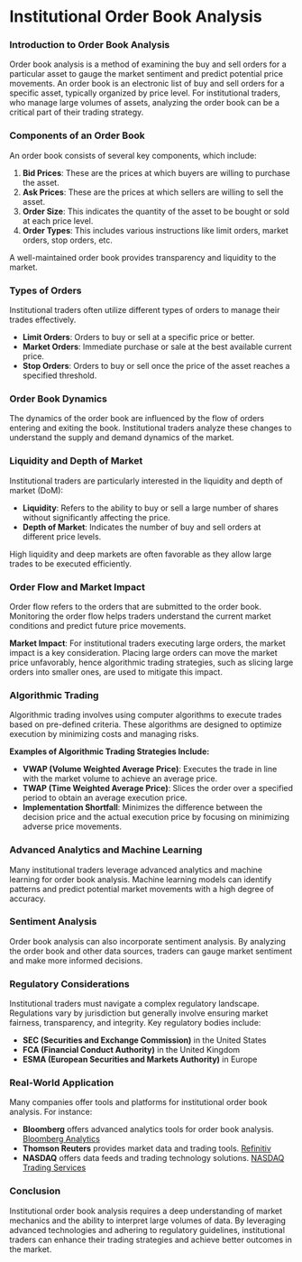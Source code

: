 # Institutional Order Book Analysis

### Introduction to Order Book Analysis
Order book analysis is a method of examining the buy and sell orders for a particular asset to gauge the market sentiment and predict potential price movements. An order book is an electronic list of buy and sell orders for a specific asset, typically organized by price level. For institutional traders, who manage large volumes of assets, analyzing the order book can be a critical part of their trading strategy.

### Components of an Order Book
An order book consists of several key components, which include:

1. **Bid Prices**: These are the prices at which buyers are willing to purchase the asset.
2. **Ask Prices**: These are the prices at which sellers are willing to sell the asset.
3. **Order Size**: This indicates the quantity of the asset to be bought or sold at each price level.
4. **Order Types**: This includes various instructions like limit orders, market orders, stop orders, etc.

A well-maintained order book provides transparency and liquidity to the market.

### Types of Orders
Institutional traders often utilize different types of orders to manage their trades effectively.

- **Limit Orders**: Orders to buy or sell at a specific price or better.
- **Market Orders**: Immediate purchase or sale at the best available current price.
- **Stop Orders**: Orders to buy or sell once the price of the asset reaches a specified threshold.

### Order Book Dynamics
The dynamics of the order book are influenced by the flow of orders entering and exiting the book. Institutional traders analyze these changes to understand the supply and demand dynamics of the market.

### Liquidity and Depth of Market
Institutional traders are particularly interested in the liquidity and depth of market (DoM):

- **Liquidity**: Refers to the ability to buy or sell a large number of shares without significantly affecting the price.
- **Depth of Market**: Indicates the number of buy and sell orders at different price levels.

High liquidity and deep markets are often favorable as they allow large trades to be executed efficiently.

### Order Flow and Market Impact
Order flow refers to the orders that are submitted to the order book. Monitoring the order flow helps traders understand the current market conditions and predict future price movements.

**Market Impact**: For institutional traders executing large orders, the market impact is a key consideration. Placing large orders can move the market price unfavorably, hence algorithmic trading strategies, such as slicing large orders into smaller ones, are used to mitigate this impact.

### Algorithmic Trading
Algorithmic trading involves using computer algorithms to execute trades based on pre-defined criteria. These algorithms are designed to optimize execution by minimizing costs and managing risks.

**Examples of Algorithmic Trading Strategies Include:**

- **VWAP (Volume Weighted Average Price)**: Executes the trade in line with the market volume to achieve an average price.
- **TWAP (Time Weighted Average Price)**: Slices the order over a specified period to obtain an average execution price.
- **Implementation Shortfall**: Minimizes the difference between the decision price and the actual execution price by focusing on minimizing adverse price movements.

### Advanced Analytics and Machine Learning
Many institutional traders leverage advanced analytics and machine learning for order book analysis. Machine learning models can identify patterns and predict potential market movements with a high degree of accuracy.

### Sentiment Analysis
Order book analysis can also incorporate sentiment analysis. By analyzing the order book and other data sources, traders can gauge market sentiment and make more informed decisions.

### Regulatory Considerations
Institutional traders must navigate a complex regulatory landscape. Regulations vary by jurisdiction but generally involve ensuring market fairness, transparency, and integrity. Key regulatory bodies include:

- **SEC (Securities and Exchange Commission)** in the United States
- **FCA (Financial Conduct Authority)** in the United Kingdom
- **ESMA (European Securities and Markets Authority)** in Europe

### Real-World Application
Many companies offer tools and platforms for institutional order book analysis. For instance:

- **Bloomberg** offers advanced analytics tools for order book analysis. [Bloomberg Analytics](https://www.bloomberg.com/professional/)
- **Thomson Reuters** provides market data and trading tools. [Refinitiv](https://www.refinitiv.com/en/financial-data)
- **NASDAQ** offers data feeds and trading technology solutions. [NASDAQ Trading Services](https://business.nasdaq.com/trade/)

### Conclusion
Institutional order book analysis requires a deep understanding of market mechanics and the ability to interpret large volumes of data. By leveraging advanced technologies and adhering to regulatory guidelines, institutional traders can enhance their trading strategies and achieve better outcomes in the market.
